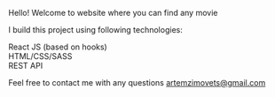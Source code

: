 Hello! Welcome to website where you can find any movie

I build this project using following technologies:

React JS (based on hooks)<br/>
HTML/CSS/SASS<br/>
REST API<br/>

Feel free to contact me with any questions artemzimovets@gmail.com

